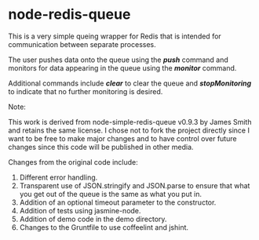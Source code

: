 node-redis-queue
=======

This is a very simple queing wrapper for Redis that is intended for communication between separate processes.

The user pushes data onto the queue using the **_push_** command and monitors for data appearing in the queue using
the **_monitor_** command.

Additional commands include **_clear_** to clear the queue and **_stopMonitoring_** to indicate that no further monitoring
is desired.

Note:

This work is derived from node-simple-redis-queue v0.9.3 by James Smith and
retains the same license. I chose not to fork the project directly since I
want to be free to make major changes and to have control over future changes
since this code will be published in other media.

Changes from the original code include:

1. Different error handling.
2. Transparent use of JSON.stringify and JSON.parse to ensure
   that what you get out of the queue is the same as what you put in.
3. Addition of an optional timeout parameter to the constructor.
4. Addition of tests using jasmine-node.
5. Addition of demo code in the demo directory.
6. Changes to the Gruntfile to use coffeelint and jshint.


